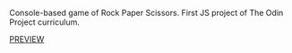 Console-based game of Rock Paper Scissors. First JS project of The Odin Project curriculum.

[PREVIEW](https://almirbunjaku.github.io/RockPaperScissors/)
